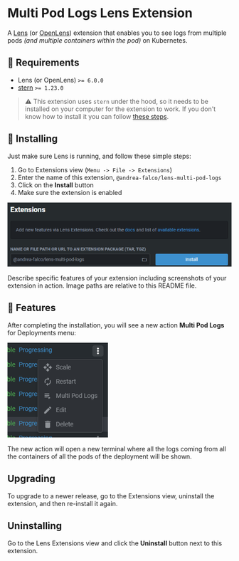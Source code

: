 # Multi Pod Logs Lens Extension

A [Lens](https://k8slens.dev) (or [OpenLens](https://github.com/lensapp/lens)) extension that enables you to see logs from multiple pods *(and multiple containers within the pod)* on Kubernetes.

## 🚧 Requirements
- Lens (or OpenLens) `>= 6.0.0`
- [stern](https://github.com/stern/stern/releases) `>= 1.23.0`
> ⚠️ This extension uses `stern` under the hood, so it needs to be installed on your computer for the extension to work.
> If you don't know how to install it you can follow [these steps](STERN.md).

## 🧰 Installing
Just make sure Lens is running, and follow these simple steps:

 1. Go to Extensions view (`Menu -> File -> Extensions`)
 2. Enter the name of this extension, `@andrea-falco/lens-multi-pod-logs`
 3. Click on the **Install** button
 4. Make sure the extension is enabled

![install-by-name](img/install.png)

Describe specific features of your extension including screenshots of your extension in action. Image paths are relative to this README file.

## 🚀 Features
After completing the installation, you will see a new action **Multi Pod Logs** for Deployments menu:

![install-by-name](img/deployment-menu.png)

The new action will open a new terminal where all the logs coming from all the containers of all the pods of the deployment will be shown.

## Upgrading
To upgrade to a newer release, go to the Extensions view, uninstall the extension, and then re-install it again.

## Uninstalling
Go to the Lens Extensions view and click the **Uninstall** button next to this extension.